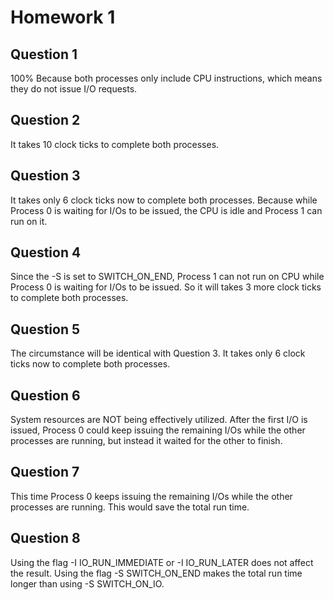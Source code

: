 # Homework 1

## Question 1
100%
Because both processes only include CPU instructions, which means they do not issue I/O requests.

## Question 2
It takes 10 clock ticks to complete both processes.

## Question 3
It takes only 6 clock ticks now to complete both processes. Because while Process 0 is waiting for I/Os to be issued, the CPU is idle and Process 1 can run on it.

## Question 4
Since the -S is set to SWITCH_ON_END, Process 1 can not run on CPU while Process 0 is waiting for I/Os to be issued. So it will takes 3 more clock ticks to complete both processes.

## Question 5
The circumstance will be identical with Question 3. It takes only 6 clock ticks now to complete both processes.

## Question 6
System resources are NOT being effectively utilized. After the first I/O is issued, Process 0 could keep issuing the remaining I/Os while the other processes are running, but instead it waited for the other to finish.

## Question 7
This time Process 0 keeps issuing the remaining I/Os while the other processes are running. This would save the total run time.

## Question 8
Using the flag -I IO_RUN_IMMEDIATE or -I IO_RUN_LATER does not affect the result.
Using the flag -S SWITCH_ON_END makes the total run time longer than using -S SWITCH_ON_IO.